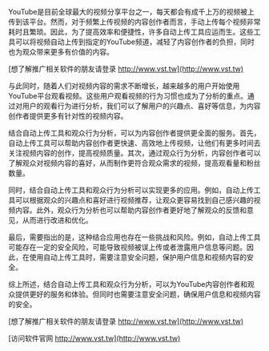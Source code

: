 YouTube是目前全球最大的视频分享平台之一，每天都会有成千上万的视频被上传到该平台。然而，对于频繁上传视频的内容创作者而言，手动上传每个视频非常耗时且繁琐。因此，为了提高效率和便捷性，许多自动上传工具应运而生。这些工具可以将视频自动上传到指定的YouTube频道，减轻了内容创作者的负担，同时也为观众带来更多有价值的内容。

[想了解推广相关软件的朋友请登录 http://www.vst.tw](http://www.vst.tw)

与此同时，随着人们对视频内容的需求不断增长，越来越多的用户开始使用YouTube平台观看视频。这些用户观看视频的行为习惯也成为了分析的重点。通过对用户的观看行为进行分析，我们可以了解用户的兴趣点、喜好等信息，为内容创作者提供更多有针对性的视频内容。

结合自动上传工具和观众行为分析，可以为内容创作者提供更全面的服务。首先，自动上传工具可以帮助内容创作者更快速、高效地上传视频，让他们有更多时间去关注视频内容的创作，提高视频质量。其次，通过观众行为分析，内容创作者可以了解观众对视频内容的喜好，从而制作更符合观众需求的视频，提高观看量和粉丝数量。

同时，结合自动上传工具和观众行为分析可以实现更多的应用。例如，自动上传工具可以根据观众的兴趣点和喜好进行视频推荐，让观众更容易找到自己感兴趣的视频内容。此外，观众行为分析也可以帮助内容创作者更好地了解观众的反馈和意见，从而进行改进和优化。

最后，需要指出的是，这种结合应用也存在一些挑战和风险。例如，自动上传工具可能存在一定的安全风险，可能导致视频被误上传或者泄露用户信息等问题。因此，在使用自动上传工具时，需要注意安全问题，保护用户信息和视频内容的安全。

综上所述，结合自动上传工具和观众行为分析，可以为YouTube内容创作者和观众提供更好的服务和体验。但同时也需要注意安全问题，确保用户信息和视频内容的安全。

[想了解推广相关软件的朋友请登录 http://www.vst.tw](http://www.vst.tw)


[访问软件官网 http://www.vst.tw](http://www.vst.tw)

